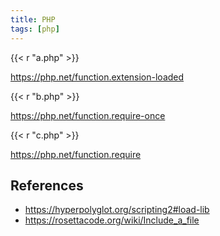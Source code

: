 ```yaml
---
title: PHP
tags: [php]
---
```


{{< r "a.php" >}}

<https://php.net/function.extension-loaded>

{{< r "b.php" >}}

<https://php.net/function.require-once>

{{< r "c.php" >}}

<https://php.net/function.require>

## References

- <https://hyperpolyglot.org/scripting2#load-lib>
- <https://rosettacode.org/wiki/Include_a_file>
